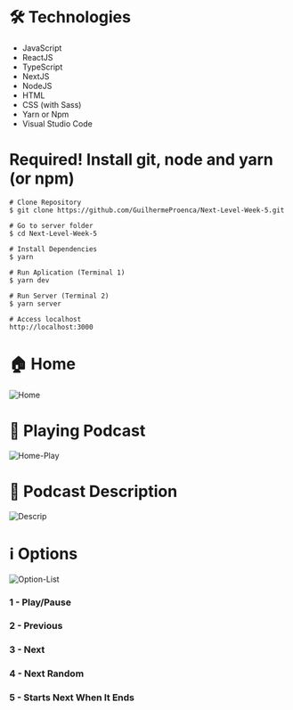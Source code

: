 # 🛠 Technologies
- JavaScript
- ReactJS
- TypeScript
- NextJS
- NodeJS
- HTML
- CSS (with Sass)
- Yarn or Npm
- Visual Studio Code
# Required! Install git, node and yarn (or npm)
```
# Clone Repository
$ git clone https://github.com/GuilhermeProenca/Next-Level-Week-5.git

# Go to server folder
$ cd Next-Level-Week-5

# Install Dependencies
$ yarn

# Run Aplication (Terminal 1)
$ yarn dev

# Run Server (Terminal 2)
$ yarn server

# Access localhost
http://localhost:3000
```
# 🏠 Home
![Home](https://user-images.githubusercontent.com/34319735/115937064-49b63300-a46d-11eb-9f6f-524ee2798fe3.png)
# 🎤 Playing Podcast
![Home-Play](https://user-images.githubusercontent.com/34319735/115937073-4cb12380-a46d-11eb-9922-635fd39c1f81.png)
# 📖 Podcast Description
![Descrip](https://user-images.githubusercontent.com/34319735/115937078-4de25080-a46d-11eb-8d7b-be88d6e6f067.png)
# ℹ️ Options
![Option-List](https://user-images.githubusercontent.com/34319735/115937391-44a5b380-a46e-11eb-8bd1-f9e58a88ea6c.png)
### 1 - Play/Pause
### 2 - Previous
### 3 - Next
### 4 - Next Random
### 5 - Starts Next When It Ends
